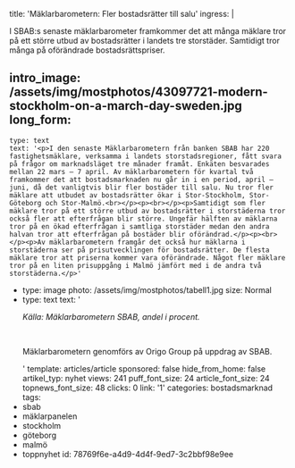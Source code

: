 title: 'Mäklarbarometern: Fler bostadsrätter till salu'
ingress: |
  <p>I SBAB:s senaste mäklarbarometer framkommer det att många mäklare tror på ett större utbud av bostadsrätter i landets tre storstäder. Samtidigt tror många på oförändrade bostadsrättspriser.
  </p>
  
intro_image: /assets/img/mostphotos/43097721-modern-stockholm-on-a-march-day-sweden.jpg
long_form:
  -
    type: text
    text: '<p>I den senaste Mäklarbarometern från banken SBAB har 220 fastighetsmäklare, verksamma i landets storstadsregioner, fått svara på frågor om marknadsläget tre månader framåt. Enkäten besvarades mellan 22 mars – 7 april. Av mäklarbarometern för kvartal två framkommer det att bostadsmarknaden nu går in i en period, april – juni, då det vanligtvis blir fler bostäder till salu. Nu tror fler mäklare att utbudet av bostadsrätter ökar i Stor-Stockholm, Stor-Göteborg och Stor-Malmö.<br></p><p><br></p><p>Samtidigt som fler mäklare tror på ett större utbud av bostadsrätter i storstäderna tror också fler att efterfrågan blir större. Ungefär hälften av mäklarna tror på en ökad efterfrågan i samtliga storstäder medan den andra halvan tror att efterfrågan på bostäder blir oförändrad.</p><p><br></p><p>Av mäklarbarometern framgår det också hur mäklarna i storstäderna ser på prisutvecklingen för bostadsrätter. De flesta mäklare tror att priserna kommer vara oförändrade. Något fler mäklare tror på en liten prisuppgång i Malmö jämfört med i de andra två storstäderna.</p>'
  -
    type: image
    photo: /assets/img/mostphotos/tabell1.jpg
    size: Normal
  -
    type: text
    text: '<p><i>Källa:&nbsp;Mäklarbarometern SBAB, andel i procent.</i><br></p><p><i><br></i></p><p>Mäklarbarometern genomförs av Origo Group på uppdrag av SBAB.&nbsp;&nbsp;</p>'
template: articles/article
sponsored: false
hide_from_home: false
artikel_typ: nyhet
views: 241
puff_font_size: 24
article_font_size: 24
topnews_font_size: 48
clicks: 0
link: '1'
categories: bostadsmarknad
tags:
  - sbab
  - mäklarpanelen
  - stockholm
  - göteborg
  - malmö
  - toppnyhet
id: 78769f6e-a4d9-4d4f-9ed7-3c2bbf98e9ee
